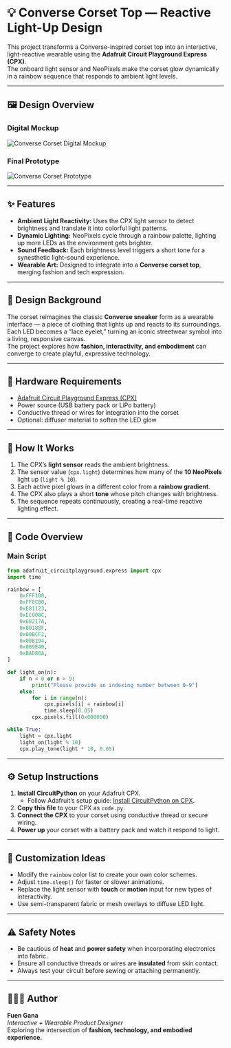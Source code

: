 # 💡 Converse Corset Top — Reactive Light-Up Design  

This project transforms a Converse-inspired corset top into an interactive, light-reactive wearable using the **Adafruit Circuit Playground Express (CPX)**.  
The onboard light sensor and NeoPixels make the corset glow dynamically in a rainbow sequence that responds to ambient light levels.  

---

## 🖼️ Design Overview  

### Digital Mockup  
![Converse Corset Digital Mockup](ConverseCorset.gif)

### Final Prototype  
![Converse Corset Prototype](ConverseCorset.png)

---

## ✨ Features
- **Ambient Light Reactivity:** Uses the CPX light sensor to detect brightness and translate it into colorful light patterns.  
- **Dynamic Lighting:** NeoPixels cycle through a rainbow palette, lighting up more LEDs as the environment gets brighter.  
- **Sound Feedback:** Each brightness level triggers a short tone for a synesthetic light–sound experience.  
- **Wearable Art:** Designed to integrate into a **Converse corset top**, merging fashion and tech expression.  

---

## 🎨 Design Background  
The corset reimagines the classic **Converse sneaker** form as a wearable interface — a piece of clothing that lights up and reacts to its surroundings.  
Each LED becomes a “lace eyelet,” turning an iconic streetwear symbol into a living, responsive canvas.  
The project explores how **fashion, interactivity, and embodiment** can converge to create playful, expressive technology.  

---

## 🧵 Hardware Requirements
- [Adafruit Circuit Playground Express (CPX)](https://www.adafruit.com/product/3333)  
- Power source (USB battery pack or LiPo battery)  
- Conductive thread or wires for integration into the corset  
- Optional: diffuser material to soften the LED glow  

---

## 🧠 How It Works
1. The CPX’s **light sensor** reads the ambient brightness.  
2. The sensor value (`cpx.light`) determines how many of the **10 NeoPixels** light up (`light % 10`).  
3. Each active pixel glows in a different color from a **rainbow gradient**.  
4. The CPX also plays a short **tone** whose pitch changes with brightness.  
5. The sequence repeats continuously, creating a real-time reactive lighting effect.  

---

## 🧩 Code Overview

### Main Script
```python
from adafruit_circuitplayground.express import cpx
import time

rainbow = [
    0xFFF100,
    0xFF8C00,
    0xE81123,
    0xEC008C,
    0x68217A,
    0x00188F,
    0x00BCF2,
    0x00B294,
    0x009E49,
    0xBAD80A,
]

def light_on(n):
    if n < 0 or n > 9:
        print("Please provide an indexing number between 0~9")
    else:
        for i in range(n):
            cpx.pixels[i] = rainbow[i]
            time.sleep(0.05)
        cpx.pixels.fill(0x000000)

while True:
    light = cpx.light
    light_on(light % 10)
    cpx.play_tone(light * 10, 0.05)
```

---

## ⚙️ Setup Instructions
1. **Install CircuitPython** on your Adafruit CPX.  
   - Follow Adafruit’s setup guide: [Install CircuitPython on CPX](https://learn.adafruit.com/adafruit-circuit-playground-express/circuitpython-quickstart).  
2. **Copy this file** to your CPX as `code.py`.  
3. **Connect the CPX** to your corset using conductive thread or secure wiring.  
4. **Power up** your corset with a battery pack and watch it respond to light.  

---

## 🎨 Customization Ideas
- Modify the `rainbow` color list to create your own color schemes.  
- Adjust `time.sleep()` for faster or slower animations.  
- Replace the light sensor with **touch** or **motion** input for new types of interactivity.  
- Use semi-transparent fabric or mesh overlays to diffuse LED light.  

---

## ⚠️ Safety Notes
- Be cautious of **heat** and **power safety** when incorporating electronics into fabric.  
- Ensure all conductive threads or wires are **insulated** from skin contact.  
- Always test your circuit before sewing or attaching permanently.  

---

## 👩🏽‍🎨 Author
**Fuen Gana**  
*Interactive + Wearable Product Designer*  
Exploring the intersection of **fashion, technology, and embodied experience.**
